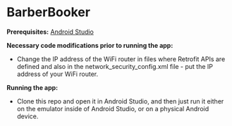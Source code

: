<h1>BarberBooker</h1>

<b>Prerequisites:</b>
  <a href="https://developer.android.com/studio?gad_source=1&gclid=Cj0KCQjwzva1BhD3ARIsADQuPnVLDl7pvuZJGha9hwxGW4PFWbt7xTapJh_SwvthThDybV_IxZaGPHwaAq78EALw_wcB&gclsrc=aw.ds">Android Studio</a>

<b>Necessary code modifications prior to running the app:</b>
<ul>
  <li>Change the IP address of the WiFi router in files where Retrofit APIs are defined and also in the network_security_config.xml file - put the IP address of your WiFi router.</li>
</ul>


<b>Running the app:</b>
  <ul>
    <li>Clone this repo and open it in Android Studio, and then just run it either on the emulator inside of Android Studio, or on a physical Android device.</li>
  </ul>
